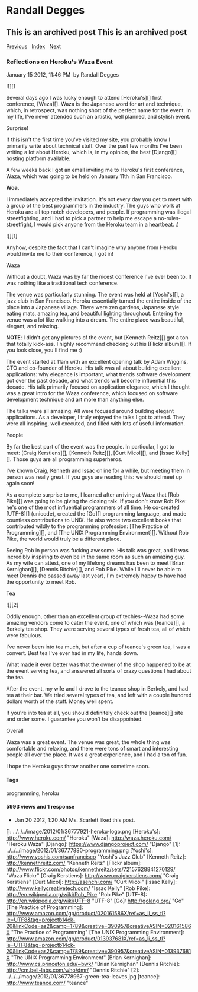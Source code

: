 # Randall Degges

## This is an archived post This is an archived post

[Previous][]   [Index][]   [Next][]

### Reflections on Heroku's Waza Event

January 15 2012, 11:46 PM  by Randall Degges

![][]

Several days ago I was lucky enough to attend [Heroku's][] first conference,
[Waza][]. Waza is the Japanese word for art and technique, which, in retrospect,
was nothing short of the perfect name for the event. In my life, I've never
attended such an artistic, well planned, and stylish event.

Surprise!

If this isn't the first time you've visited my site, you probably know I
primarily write about technical stuff. Over the past few months I've been
writing a lot about Heroku, which is, in my opinion, the best [Django][] hosting
platform available.

A few weeks back I got an email inviting me to Heroku's first conference, Waza,
which was going to be held on January 11th in San Francisco.

**Woa.**

I immediately accepted the invitation. It's not every day you get to meet with a
group of the best programmers in the industry. The guys who work at Heroku are
all top notch developers, and people. If programming was illegal streetfighting,
and I had to pick a partner to help me escape a no-rules-streetfight, I would
pick anyone from the Heroku team in a heartbeat. :)

![][1]

Anyhow, despite the fact that I can't imagine why anyone from Heroku would
invite me to their conference, I got in!

Waza

Without a doubt, Waza was by far the nicest conference I've ever been to. It was
nothing like a traditional tech conference.

The venue was particularly stunning. The event was held at [Yoshi's][], a jazz
club in San Francisco. Heroku essentially turned the entire inside of the place
into a Japanese village. There were zen gardens, Japanese style eating mats,
amazing tea, and beautiful lighting throughout. Entering the venue was a lot
like walking into a dream. The entire place was beautiful, elegant, and
relaxing.

**NOTE**: I didn't get any pictures of the event, but [Kenneth Reitz][] got a
ton that totally kick-ass. I highly recommend checking out his [Flickr album][].
If you look close, you'll find me :)

The event started at 11am with an excellent opening talk by Adam Wiggins, CTO
and co-founder of Heroku. His talk was all about building excellent
applications: why elegance is important, what trends software development got
over the past decade, and what trends will become influential this decade. His
talk primarily focused on application elegance, which I thought was a great
intro for the Waza conference, which focused on software development technique
and art more than anything else.

The talks were all amazing. All were focused around building elegant
applications. As a developer, I truly enjoyed the talks I got to attend. They
were all inspiring, well executed, and filled with lots of useful information.

People

By far the best part of the event was the people. In particular, I got to
meet: [Craig Kerstiens][], [Kenneth Reitz][], [Curt Micol][], and [Issac
Kelly][]. Those guys are all programming superheros.

I've known Craig, Kenneth and Issac online for a while, but meeting them in
person was really great. If you guys are reading this: we should meet up again
soon!

As a complete surprise to me, I learned after arriving at Waza that [Rob Pike][]
was going to be giving the closing talk. If you don't know Rob Pike: he's one of
the most influential programmers of all time. He co-created [UTF-8][] (unicode),
created the [Go][] programming language, and made countless contributions to
UNIX. He also wrote two excellent books that contributed wildly to the
programming profession: [The Practice of Programming][], and [The UNIX
Programming Environment][]. Without Rob Pike, the world would truly be a
different place.

Seeing Rob in person was fucking awesome. His talk was great, and it was
incredibly inspiring to even be in the same room as such an amazing guy. As my
wife can attest, one of my lifelong dreams has been to meet [Brian Kernighan][],
[Dennis Ritchie][], and Rob Pike. While I'll never be able to meet Dennis (he
passed away last year), I'm extremely happy to have had the opportunity to meet
Rob.

Tea

![][2]

Oddly enough, other than an excellent group of techies--Waza had some amazing
vendors come to cater the event, one of which was [teance][], a Berkely tea
shop. They were serving several types of fresh tea, all of which were fabulous.

I've never been into tea much, but after a cup of teance's green tea, I was a
convert. Best tea I've ever had in my life, hands down.

What made it even better was that the owner of the shop happened to be at the
event serving tea, and answered all sorts of crazy questions I had about the
tea.

After the event, my wife and I drove to the teance shop in Berkely, and had tea
at their bar. We tried several types of tea, and left with a couple hundred
dollars worth of the stuff. Money well spent.

If you're into tea at all, you should definitely check out the [teance][] site
and order some. I guarantee you won't be disappointed.

Overall

Waza was a great event. The venue was great, the whole thing was comfortable and
relaxing, and there were tons of smart and interesting people all over the
place. It was a great experience, and I had a ton of fun.

I hope the Heroku guys throw another one sometime soon.

#### Tags

programming, heroku

#### 5993 views and 1 response

-   Jan 20 2012, 1:20 AM
    Ms. Scarlett liked this post.

  [Previous]: ../../../posts/2012/01/how-i-program-stuff.html
  [Index]: ../../../index-3.html
  [Next]: ../../../posts/2012/01/dogs-are-great-programming-companions.html
  []: ../../../image/2012/01/36777921-heroku-logo.png
  [Heroku's]: http://www.heroku.com/ "Heroku"
  [Waza]: http://waza.heroku.com/ "Heroku Waza"
  [Django]: https://www.djangoproject.com/ "Django"
  [1]: ../../../image/2012/01/36777880-programming.png
  [Yoshi's]: http://www.yoshis.com/sanfrancisco "Yoshi's Jazz Club"
  [Kenneth Reitz]: http://kennethreitz.com/ "Kenneth Reitz"
  [Flickr album]: http://www.flickr.com/photos/kennethreitz/sets/72157628841270129/
    "Waza Flickr"
  [Craig Kerstiens]: http://www.craigkerstiens.com/ "Craig Kerstiens"
  [Curt Micol]: http://asenchi.com/ "Curt Micol"
  [Issac Kelly]: http://www.kellycreativetech.com/ "Issac Kelly"
  [Rob Pike]: http://en.wikipedia.org/wiki/Rob_Pike "Rob Pike"
  [UTF-8]: http://en.wikipedia.org/wiki/UTF-8 "UTF-8"
  [Go]: http://golang.org/ "Go"
  [The Practice of Programming]: http://www.amazon.com/gp/product/020161586X/ref=as_li_ss_tl?ie=UTF8&tag=projectb14ck-20&linkCode=as2&camp=1789&creative=390957&creativeASIN=020161586X
    "The Practice of Programming"
  [The UNIX Programming Environment]: http://www.amazon.com/gp/product/013937681X/ref=as_li_ss_tl?ie=UTF8&tag=projectb14ck-20&linkCode=as2&camp=1789&creative=390957&creativeASIN=013937681X
    "The UNIX Programming Environment"
  [Brian Kernighan]: http://www.cs.princeton.edu/~bwk/ "Brian Kernighan"
  [Dennis Ritchie]: http://cm.bell-labs.com/who/dmr/ "Dennis Ritchie"
  [2]: ../../../image/2012/01/36778967-green-tea-leaves.jpg
  [teance]: http://www.teance.com/ "teance"
